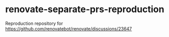 # renovate-separate-prs-reproduction
Reproduction repository for https://github.com/renovatebot/renovate/discussions/23647
